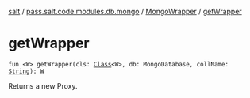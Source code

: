 [salt](../../index.md) / [pass.salt.code.modules.db.mongo](../index.md) / [MongoWrapper](index.md) / [getWrapper](./get-wrapper.md)

# getWrapper

`fun <W> getWrapper(cls: `[`Class`](https://docs.oracle.com/javase/6/docs/api/java/lang/Class.html)`<W>, db: MongoDatabase, collName: `[`String`](https://kotlinlang.org/api/latest/jvm/stdlib/kotlin/-string/index.html)`): W`

Returns a new Proxy.

